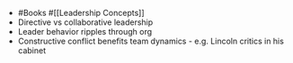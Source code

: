 - #Books #[[Leadership Concepts]]
- Directive vs collaborative leadership
- Leader behavior ripples through org
- Constructive conflict benefits team dynamics  - e.g. Lincoln critics in his cabinet